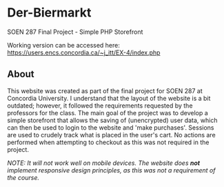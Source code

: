 # Der-Biermarkt
SOEN 287 Final Project - Simple PHP Storefront

Working version can be accessed here: https://users.encs.concordia.ca/~j_itt/EX-4/index.php

## About
This website was created as part of the final project for SOEN 287 at Concordia University. I understand that the layout of the website is a bit outdated; however, it followed the requirements requested by the professors for the class. The main goal of the project was to develop a simple storefront that allows the saving of (unencrypted) user data, which can then be used to login to the website and 'make purchases'. Sessions are used to crudely track what is placed in the user's cart. No actions are performed when attempting to checkout as this was not required in the project.

*NOTE: It will not work well on mobile devices. The website does **not** implement responsive design principles, as this was not a requirement of the course.*
